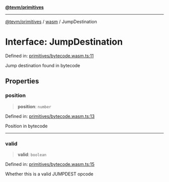 [**@tevm/primitives**](../../../../README.md)

***

[@tevm/primitives](../../../../globals.md) / [wasm](../README.md) / JumpDestination

# Interface: JumpDestination

Defined in: [primitives/bytecode.wasm.ts:11](https://github.com/evmts/primitives/blob/main/src/primitives/bytecode.wasm.ts#L11)

Jump destination found in bytecode

## Properties

### position

> **position**: `number`

Defined in: [primitives/bytecode.wasm.ts:13](https://github.com/evmts/primitives/blob/main/src/primitives/bytecode.wasm.ts#L13)

Position in bytecode

***

### valid

> **valid**: `boolean`

Defined in: [primitives/bytecode.wasm.ts:15](https://github.com/evmts/primitives/blob/main/src/primitives/bytecode.wasm.ts#L15)

Whether this is a valid JUMPDEST opcode
